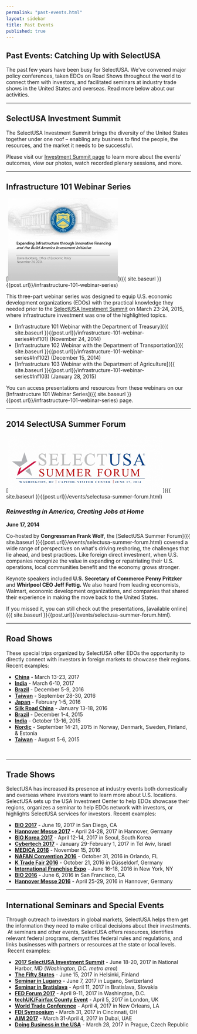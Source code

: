 ```yaml
---
permalink: "past-events.html"
layout: sidebar
title: Past Events
published: true
---
```


## Past Events: Catching Up with SelectUSA

The past few years have been busy for SelectUSA. We've convened major policy conferences, taken EDOs on Road Shows throughout the world to connect them with investors, and facilitated seminars at industry trade shows in the United States and overseas. Read more below about our activities.

* * *

## SelectUSA Investment Summit

The SelectUSA Investment Summit brings the diversity of the United States together under one roof – enabling any business to find the people, the resources, and the market it needs to be successful.

Please visit our <a href="https://www.selectusa.gov/selectusa-summit">Investment Summit page</a> to learn more about the events' outcomes, view our photos, watch recorded plenary sessions, and more.

* * *

## Infrastructure 101 Webinar Series

<span class="imgright">[![Infrastructure 101 Webinar](images/selectusa_infrastructure_101_webinar_2014-11-24_page_01_0-300x225.jpg "Infrastructure 101 Webinar")]({{ site.baseurl }}{{post.url}}/infrastructure-101-webinar-series)</span>

This three-part webinar series was designed to equip U.S. economic development organizations (EDOs) with the practical knowledge they needed prior to the&nbsp;[SelectUSA Investment Summit](http://www.selectusasummit.com/)&nbsp;on March 23-24, 2015, where infrastructure investment was one of the highlighted topics.

*   [Infrastructure 101 Webinar with the Department of Treasury]({{ site.baseurl }}{{post.url}}/infrastructure-101-webinar-series#Inf101)&nbsp;(November 24, 2014)
*   [Infrastructure 102 Webinar with the Department of Transportation]({{ site.baseurl }}{{post.url}}/infrastructure-101-webinar-series#Inf102)&nbsp;(December 15, 2014)
*   [Infrastructure 103 Webinar with the Department of Agriculture]({{ site.baseurl }}{{post.url}}/infrastructure-101-webinar-series#Inf103)&nbsp;(January 28, 2015)

You can access presentations and resources from these webinars on our [Infrastructure 101 Webinar Series]({{ site.baseurl }}{{post.url}}/infrastructure-101-webinar-series) page.

***

## 2014 SelectUSA Summer Forum

<span class="imgright">[![SelectUSA Summer Forum Logo](images/summer_forum_logo-422x155.png "SelectUSA Summer Forum Logo")]({{ site.baseurl }}{{post.url}}/events/selectusa-summer-forum.html)</span>

### *Reinvesting in America, Creating Jobs at Home*

**June 17, 2014**

Co-hosted by **Congressman Frank Wolf**, the [SelectUSA Summer Forum]({{ site.baseurl }}{{post.url}}/events/selectusa-summer-forum.html) covered a wide range of perspectives on what's driving reshoring, the challenges that lie ahead, and best practices. Like foreign direct investment, when U.S. companies recognize the value in expanding or repatriating their U.S. operations, local communities benefit and the economy grows stronger.

Keynote speakers included **U.S.&nbsp;Secretary of Commerce Penny Pritzker** and **Whirlpool CEO Jeff Fettig.** We also heard from leading economists, Walmart, economic development organizations, and companies that shared their experience in making the move back to the United States.

If you missed it, you can still check out the presentations,&nbsp;[available online]({{ site.baseurl }}{{post.url}}/events/selectusa-summer-forum.html).

* * *

## Road Shows

These special trips organized by SelectUSA offer EDOs the opportunity to directly connect with investors in foreign markets to showcase their regions. Recent examples:

*   [**China**]({{base.url}}/events/2017-china-road-show.html) - March 13-23, 2017
*   [**India**]({{base.url}}/events/2017-india-road-show.html) - March 6-10, 2017
*   [**Brazil**]({{base.url}}/events/brazil-2016.html) - December 5-9, 2016
*   [**Taiwan**]({{base.url}}events/2016-taiwan-road-show.html) - September 28-30, 2016
*   [**Japan**]({{base.url}}events/japan-road-show.html) - February 1-5, 2016
*   [**Silk Road China**]({{base.url}}/events/silk-road-china-road-show.html) - January 13-18, 2016
*   [**Brazil**]({{base.url}}/events/selectusa-brazil-road-show.html) - December 1-4, 2015
*   [**India**]({{base.url}}/events/india-road-show.html) - October 13-16, 2015
*   [**Nordic**]({{base.url}}/events/selectusa-road-show-nordics.html) - September 14-21, 2015 in Norway, Denmark, Sweden, Finland, & Estonia
*   [**Taiwan**]({{base.url}}/events/selectusa-taiwan-road-show.html) - August 5-6, 2015

&nbsp;

* * *

## Trade Shows

SelectUSA has increased its presence at industry events both domestically and overseas where investors want to learn more about U.S. locations. SelectUSA sets up the USA Investment Center to help EDOs showcase their regions, organizes a seminar to help EDOs network with investors, or highlights SelectUSA services for investors. Recent examples:

*   [**BIO 2017**]({{base.url}}/events/bio.2017.html) - June 19, 2017 in San Diego, CA
*   [**Hannover Messe 2017**]({{base.url}}/events/hannover-messe-2017.html) - April 24-28, 2017 in Hannover, Germany
*   [**BIO Korea 2017**]({{base.url}}/events/bio-korea-2017.html) - April 12-14, 2017 in Seoul, South Korea
*   [**Cybertech 2017**]({{base.url}}/events/cybertech-2017.html) - January 29-February 1, 2017 in Tel Aviv, Israel
*   [**MEDICA 2016**]({{base.url}}/events/medica-2016.html) - November 15, 2016
*   [**NAFAN Convention 2016**]({{base.url}}/events/nafan-2016.html) - October 31, 2016 in Orlando, FL
*   [**K Trade Fair 2016**]({{base.url}}/events/k-trade-fair-2016.html) - October 21, 2016 in Düsseldorf, Germany
*   [**International Franchise Expo**]({{base.url}}/events/IFE_2016.html) - June 16-18, 2016 in New York, NY
*   [**BIO 2016**]({{base.url}}/events/bio2016.html) - June 6, 2016 in San Francisco, CA
*   [**Hannover Messe 2016**]({{base.url}}/events/selectusa-hannover-messe-2016.html) - April 25-29, 2016 in Hannover, Germany

* * *

## International Seminars and Special Events

Through outreach to investors in global markets, SelectUSA helps them get the information they need to make critical decisions about their investments. &nbsp;At seminars and other events, SelectUSA offers resources, identifies relevant federal programs, demystifies federal rules and regulations, and links businesses with partners or resources at the state or local levels. &nbsp;Recent examples:

*   [**2017 SelectUSA Investment Summit**](http://www.selectusa.gov/2017-investment-summit.html) - June 18-20, 2017 in National Harbor, MD (_Washington, D.C. metro area_)
*   [**The Fifty States**]({{base.url}}/events/fifty-states-finland.html) - June 15, 2017 in Helsinki, Finland
*   [**Seminar in Lugano**]({{base.url}}/events/lugano-seminar.html) - June 7, 2017 in Lugano, Switzerland
*   [**Seminar in Bratislava**]({{base.url}}/events/bratislava-seminar-2017.html) - April 11, 2017 in Bratislava, Slovakia
*   [**FED Forum 2017**]({{base.url}}events/iedc-fedforum-2017.html) - April 9-11, 2017 in Washington, D.C.
*   [**techUK/Fairfax County Event**]({{base.url}}/events/techuk-fceda-2017.html) - April 5, 2017 in London, UK
*   [**World Trade Conference**]({{base.url}}/events/gcta-wtc-2017.html) - April 4, 2017 in New Orleans, LA
*   [**FDI Symposium**]({{base.url}}/events/fdi-symposium-cincinnati.html) - March 31, 2017 in Cincinnati, OH
*   [**AIM 2017**]({{base.url}}/events/selectusa-aim-2017.html) - March 31-April 4, 2017 in Dubai, UAE
*   [**Doing Business in the USA**]({{base.url}}/events/biz-seminar-prague.html) - March 28, 2017 in Prague, Czech Republic
